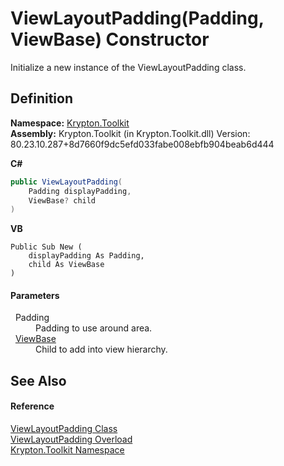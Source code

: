 # ViewLayoutPadding(Padding, ViewBase) Constructor


Initialize a new instance of the ViewLayoutPadding class.



## Definition
**Namespace:** <a href="79d2eac2-21f4-54ff-7552-b20c33c30600.md">Krypton.Toolkit</a>  
**Assembly:** Krypton.Toolkit (in Krypton.Toolkit.dll) Version: 80.23.10.287+8d7660f9dc5efd033fabe008ebfb904beab6d444

**C#**
``` C#
public ViewLayoutPadding(
	Padding displayPadding,
	ViewBase? child
)
```
**VB**
``` VB
Public Sub New ( 
	displayPadding As Padding,
	child As ViewBase
)
```



#### Parameters
<dl><dt>  Padding</dt><dd>Padding to use around area.</dd><dt>  <a href="309ac2d8-bfc5-c1a7-ab6a-4f4cf86a1ba6.md">ViewBase</a></dt><dd>Child to add into view hierarchy.</dd></dl>

## See Also


#### Reference
<a href="5308a302-0a1c-885a-7949-6fe635bbc47b.md">ViewLayoutPadding Class</a>  
<a href="b788815f-4765-7a44-1efe-7645b4687424.md">ViewLayoutPadding Overload</a>  
<a href="79d2eac2-21f4-54ff-7552-b20c33c30600.md">Krypton.Toolkit Namespace</a>  
